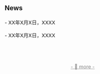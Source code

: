 <h2 style="margin: 2px 0px -10px;">
  <a style="text-decoration: none; color: inherit;">News</a>
</h2>
<br>
<div style="font-size: 16px; line-height: 1.6; position: relative; min-height: 180px;">
  <p>
    - XX年X月X日，XXXX
  </p>
  <p>
    - XX年X月X日，XXXX
  </p>
  <p style="font-size: 16px; text-align: center; position: absolute; bottom: 10px; left: 0; width: 100%; margin: 0;">
    <a href="/yu-xinda/news.html" style="text-decoration: underline; color: #888;">
      - 🔺 more -
    </a>
  </p>
</div>
